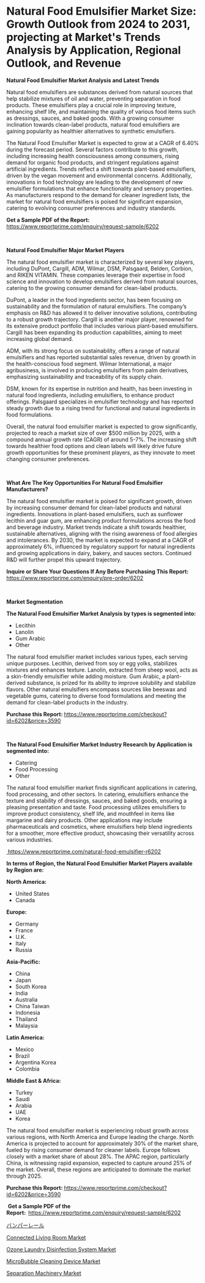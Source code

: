 <p><h1>Natural Food Emulsifier Market Size: Growth Outlook from 2024 to 2031, projecting at Market's Trends Analysis by Application, Regional Outlook, and Revenue</h1></p><p><strong>Natural Food Emulsifier Market Analysis and Latest Trends</strong></p>
<p><p>Natural food emulsifiers are substances derived from natural sources that help stabilize mixtures of oil and water, preventing separation in food products. These emulsifiers play a crucial role in improving texture, enhancing shelf life, and maintaining the quality of various food items such as dressings, sauces, and baked goods. With a growing consumer inclination towards clean-label products, natural food emulsifiers are gaining popularity as healthier alternatives to synthetic emulsifiers.</p><p>The Natural Food Emulsifier Market is expected to grow at a CAGR of 6.40% during the forecast period. Several factors contribute to this growth, including increasing health consciousness among consumers, rising demand for organic food products, and stringent regulations against artificial ingredients. Trends reflect a shift towards plant-based emulsifiers, driven by the vegan movement and environmental concerns. Additionally, innovations in food technology are leading to the development of new emulsifier formulations that enhance functionality and sensory properties. As manufacturers respond to the demand for cleaner ingredient lists, the market for natural food emulsifiers is poised for significant expansion, catering to evolving consumer preferences and industry standards.</p></p>
<p><strong>Get a Sample PDF of the Report:&nbsp;</strong> <a href="https://www.reportprime.com/enquiry/request-sample/6202">https://www.reportprime.com/enquiry/request-sample/6202</a></p>
<p>&nbsp;</p>
<p><strong>Natural Food Emulsifier Major Market Players</strong></p>
<p><p>The natural food emulsifier market is characterized by several key players, including DuPont, Cargill, ADM, Wilmar, DSM, Palsgaard, Belden, Corbion, and RIKEN VITAMIN. These companies leverage their expertise in food science and innovation to develop emulsifiers derived from natural sources, catering to the growing consumer demand for clean-label products.</p><p>DuPont, a leader in the food ingredients sector, has been focusing on sustainability and the formulation of natural emulsifiers. The company’s emphasis on R&D has allowed it to deliver innovative solutions, contributing to a robust growth trajectory. Cargill is another major player, renowned for its extensive product portfolio that includes various plant-based emulsifiers. Cargill has been expanding its production capabilities, aiming to meet increasing global demand.</p><p>ADM, with its strong focus on sustainability, offers a range of natural emulsifiers and has reported substantial sales revenue, driven by growth in the health-conscious food segment. Wilmar International, a major agribusiness, is involved in producing emulsifiers from palm derivatives, emphasizing sustainability and traceability of its supply chain.</p><p>DSM, known for its expertise in nutrition and health, has been investing in natural food ingredients, including emulsifiers, to enhance product offerings. Palsgaard specializes in emulsifier technology and has reported steady growth due to a rising trend for functional and natural ingredients in food formulations.</p><p>Overall, the natural food emulsifier market is expected to grow significantly, projected to reach a market size of over $500 million by 2025, with a compound annual growth rate (CAGR) of around 5-7%. The increasing shift towards healthier food options and clean labels will likely drive future growth opportunities for these prominent players, as they innovate to meet changing consumer preferences.</p></p>
<p>&nbsp;</p>
<p><strong>What Are The Key Opportunities For Natural Food Emulsifier Manufacturers?</strong></p>
<p><p>The natural food emulsifier market is poised for significant growth, driven by increasing consumer demand for clean-label products and natural ingredients. Innovations in plant-based emulsifiers, such as sunflower lecithin and guar gum, are enhancing product formulations across the food and beverage industry. Market trends indicate a shift towards healthier, sustainable alternatives, aligning with the rising awareness of food allergies and intolerances. By 2030, the market is expected to expand at a CAGR of approximately 6%, influenced by regulatory support for natural ingredients and growing applications in dairy, bakery, and sauces sectors. Continued R&D will further propel this upward trajectory.</p></p>
<p><strong>Inquire or Share Your Questions If Any Before Purchasing This Report:</strong> <a href="https://www.reportprime.com/enquiry/pre-order/6202">https://www.reportprime.com/enquiry/pre-order/6202</a></p>
<p>&nbsp;</p>
<p><strong>Market Segmentation</strong></p>
<p><strong>The Natural Food Emulsifier Market Analysis by types is segmented into:</strong></p>
<p><ul><li>Lecithin</li><li>Lanolin</li><li>Gum Arabic</li><li>Other</li></ul></p>
<p><p>The natural food emulsifier market includes various types, each serving unique purposes. Lecithin, derived from soy or egg yolks, stabilizes mixtures and enhances texture. Lanolin, extracted from sheep wool, acts as a skin-friendly emulsifier while adding moisture. Gum Arabic, a plant-derived substance, is prized for its ability to improve solubility and stabilize flavors. Other natural emulsifiers encompass sources like beeswax and vegetable gums, catering to diverse food formulations and meeting the demand for clean-label products in the industry.</p></p>
<p><strong>Purchase this Report:&nbsp;</strong><a href="https://www.reportprime.com/checkout?id=6202&price=3590">https://www.reportprime.com/checkout?id=6202&price=3590</a></p>
<p>&nbsp;</p>
<p><strong>The Natural Food Emulsifier Market Industry Research by Application is segmented into:</strong></p>
<p><ul><li>Catering</li><li>Food Processing</li><li>Other</li></ul></p>
<p><p>The natural food emulsifier market finds significant applications in catering, food processing, and other sectors. In catering, emulsifiers enhance the texture and stability of dressings, sauces, and baked goods, ensuring a pleasing presentation and taste. Food processing utilizes emulsifiers to improve product consistency, shelf life, and mouthfeel in items like margarine and dairy products. Other applications may include pharmaceuticals and cosmetics, where emulsifiers help blend ingredients for a smoother, more effective product, showcasing their versatility across various industries.</p></p>
<p><a href="https://www.reportprime.com/natural-food-emulsifier-r6202">&nbsp;https://www.reportprime.com/natural-food-emulsifier-r6202</a></p>
<p><strong>In terms of Region, the Natural Food Emulsifier Market Players available by Region are:</strong></p>
<p>
    <p> <strong> North America: </strong>
        <ul>
            <li>United States</li>
            <li>Canada</li>
        </ul>
        </p> 
    <p> <strong> Europe: </strong>
        <ul>
            <li>Germany</li>
            <li>France</li>
            <li>U.K.</li>
            <li>Italy</li>
            <li>Russia</li>
        </ul>
        </p> 
    <p> <strong> Asia-Pacific: </strong>
        <ul>
            <li>China</li>
            <li>Japan</li>
            <li>South Korea</li>
            <li>India</li>
            <li>Australia</li>
            <li>China Taiwan</li>
            <li>Indonesia</li>
            <li>Thailand</li>
            <li>Malaysia</li>
        </ul>
        </p> 
    <p> <strong> Latin America: </strong>
        <ul>
            <li>Mexico</li>
            <li>Brazil</li>
            <li>Argentina Korea</li>
            <li>Colombia</li>
        </ul>
        </p> 
    <p> <strong> Middle East & Africa: </strong>
        <ul>
            <li>Turkey</li>
            <li>Saudi</li>
            <li>Arabia</li>
            <li>UAE</li>
            <li>Korea</li>
        </ul>
    </p>
    </p>
<p><p>The natural food emulsifier market is experiencing robust growth across various regions, with North America and Europe leading the charge. North America is projected to account for approximately 30% of the market share, fueled by rising consumer demand for cleaner labels. Europe follows closely with a market share of about 28%. The APAC region, particularly China, is witnessing rapid expansion, expected to capture around 25% of the market. Overall, these regions are anticipated to dominate the market through 2025.</p></p>
<p><strong>Purchase this Report: </strong><a href="https://www.reportprime.com/checkout?id=6202&price=3590">https://www.reportprime.com/checkout?id=6202&price=3590</a></p>
<p>&nbsp;<strong>Get a Sample PDF of the Report:&nbsp;&nbsp;</strong><a href="https://www.reportprime.com/enquiry/request-sample/6202">https://www.reportprime.com/enquiry/request-sample/6202</a></p>
<p><strong></strong></p>
<p><p><a href="https://medium.com/@beaumontdavv7mp/%E3%82%B0%E3%83%AD%E3%83%BC%E3%83%90%E3%83%AB%E3%83%90%E3%83%B3%E3%83%91%E3%83%BC%E3%83%AC%E3%83%BC%E3%83%AB%E5%B8%82%E5%A0%B4-%E8%A3%BD%E5%93%81%E3%82%BF%E3%82%A4%E3%83%97-%E3%82%B7%E3%83%B3%E3%82%B0%E3%83%AB%E3%83%88%E3%83%A9%E3%83%83%E3%82%AF-%E3%83%9E%E3%83%AB%E3%83%81%E3%83%88%E3%83%A9%E3%83%83%E3%82%AF-%E3%82%A8%E3%83%B3%E3%83%89%E3%83%A6%E3%83%BC%E3%82%B6%E3%83%BC-%E3%81%8A%E3%82%88%E3%81%B3%E5%9C%B0%E5%9F%9F%E3%81%AB%E7%84%A6%E7%82%B9%E3%82%92%E5%BD%93%E3%81%A6%E3%81%9F%E5%88%86%E6%9E%90%E3%81%A8%E4%BA%88%E6%B8%AC-2024%E5%B9%B4%E3%81%8B%E3%82%892031%E5%B9%B4%E3%81%BE%E3%81%A7-704ffe2e7def">バンパーレール</a></p><p><a href="https://www.linkedin.com/pulse/connected-living-room-market-evolution-global-trends-regional-hu1qf?trackingId=TDrGyhTAQNWrqTukaI%2F%2BGg%3D%3D">Connected Living Room Market</a></p><p><a href="https://issuu.com/reportprime-2/docs/ozone-laundry-disinfection-system-m_fdd55ce5972480">Ozone Laundry Disinfection System Market</a></p><p><a href="https://issuu.com/reportprime-2/docs/microbubble-cleaning-device-market-_2a8d1968647d91">MicroBubble Cleaning Device Market</a></p><p><a href="https://medium.com/@candicecromwelld63/global-separation-machinery-market-trends-analysis-and-future-growth-prospects-2024-2031-41491fee6187">Separation Machinery Market</a></p></p>